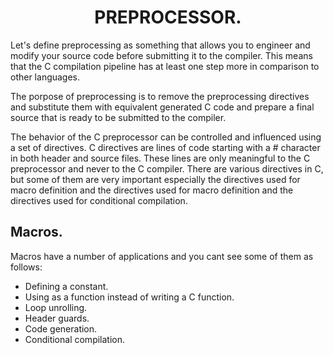 <!DOCTYPE html>
<html>
<head>
<h1 align="center"> PREPROCESSOR.</h1>
</head>
<body>
<p>Let's define preprocessing as something that allows you to engineer and modify your source code before submitting it to the compiler. This means that the C compilation pipeline has at least one step more in comparison to other languages.</p>
<p>The porpose of preprocessing is to remove the preprocessing directives and substitute them with equivalent generated C code and prepare a final source that is ready to be submitted to the compiler.</p>
<p>The behavior of the C preprocessor can be controlled and influenced using a set of directives. C directives are lines of code starting with a # character in both header and source files. These lines are only meaningful to the C preprocessor and never to the C compiler. There are various directives in C, but some of them are very important especially the directives used for macro definition and the directives used for macro definition and the directives used for conditional compilation.</p>
<h2>Macros.</h2>
Macros have a number of applications and you cant see some of them as follows:
<ul>
<li>Defining a constant.</li>
<li>Using as a function instead of writing a C function.</li>
<li>Loop unrolling.</li>
<li>Header guards.</li>
<li>Code generation.</li>
<li>Conditional compilation.</li> 
</ul>
</body>
</html>
